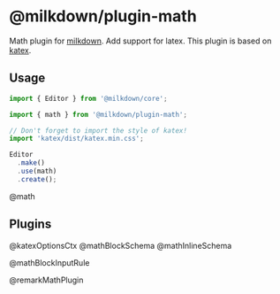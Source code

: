# @milkdown/plugin-math

Math plugin for [milkdown](https://milkdown.dev/).
Add support for latex.
This plugin is based on [katex](https://katex.org/).

## Usage

```typescript
import { Editor } from '@milkdown/core';

import { math } from '@milkdown/plugin-math';

// Don't forget to import the style of katex!
import 'katex/dist/katex.min.css';

Editor
  .make()
  .use(math)
  .create();
```

@math

## Plugins

@katexOptionsCtx
@mathBlockSchema
@mathInlineSchema

@mathBlockInputRule

@remarkMathPlugin
